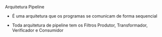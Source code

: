 Arquitetura Pipeline

- É uma arquitetura que os programas se comunicam de forma sequencial

- Toda arquitetura de pipeline tem os Filtros Produtor, Transformador, Verificador e Consumidor